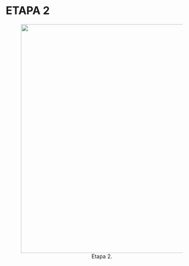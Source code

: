 # **ETAPA 2**

<figure>
<center>
<img src='https://drive.google.com/uc?export=view&id=1EoFJfMuvUNYNsFybpXBKaqlrBpadyyxQ' width="600"  />
<figcaption>Etapa 2.</figcaption></center>
</figure>

